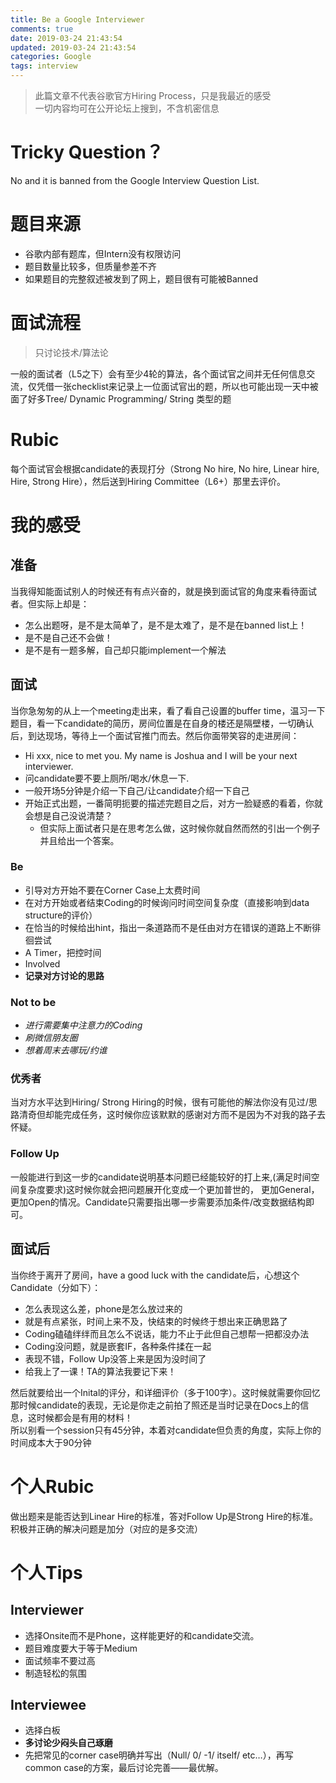 ```yaml
---
title: Be a Google Interviewer
comments: true
date: 2019-03-24 21:43:54
updated: 2019-03-24 21:43:54
categories: Google	
tags: interview
---
```


> 此篇文章不代表谷歌官方Hiring Process，只是我最近的感受  
> 一切内容均可在公开论坛上搜到，不含机密信息

# Tricky Question？
No and it is banned from the Google Interview Question List.

# 题目来源

* 谷歌内部有题库，但Intern没有权限访问  
* 题目数量比较多，但质量参差不齐
* 如果题目的完整叙述被发到了网上，题目很有可能被Banned

# 面试流程

> 只讨论技术/算法论

一般的面试者（L5之下）会有至少4轮的算法，各个面试官之间并无任何信息交流，仅凭借一张checklist来记录上一位面试官出的题，所以也可能出现一天中被面了好多Tree/ Dynamic Programming/ String 类型的题

# Rubic

每个面试官会根据candidate的表现打分（Strong No hire, No hire, Linear hire, Hire, Strong Hire），然后送到Hiring Committee（L6+）那里去评价。

# 我的感受

<!--more-->

## 准备

当我得知能面试别人的时候还有有点兴奋的，就是换到面试官的角度来看待面试者。但实际上却是：

* 怎么出题呀，是不是太简单了，是不是太难了，是不是在banned list上！
* 是不是自己还不会做！
* 是不是有一题多解，自己却只能implement一个解法 

## 面试

当你急匆匆的从上一个meeting走出来，看了看自己设置的buffer time，温习一下题目，看一下candidate的简历，房间位置是在自身的楼还是隔壁楼，一切确认后，到达现场，等待上一个面试官推门而去。然后你面带笑容的走进房间：

* Hi xxx, nice to met you. My name is Joshua and I will be your next interviewer.  
* 问candidate要不要上厕所/喝水/休息一下.
* 一般开场5分钟是介绍一下自己/让candidate介绍一下自己
* 开始正式出题，一番简明扼要的描述完题目之后，对方一脸疑惑的看着，你就会想是自己没说清楚？
	* 但实际上面试者只是在思考怎么做，这时候你就自然而然的引出一个例子并且给出一个答案。

### Be
* 引导对方开始不要在Corner Case上太费时间 
* 在对方开始或者结束Coding的时候询问时间空间复杂度（直接影响到data structure的评价）
* 在恰当的时候给出hint，指出一条道路而不是任由对方在错误的道路上不断徘徊尝试
* A Timer，把控时间
* Involved
* **记录对方讨论的思路**

### Not to be
* *进行需要集中注意力的Coding*
* *刷微信朋友圈*
* *想着周末去哪玩/约谁*

### 优秀者

当对方水平达到Hiring/ Strong Hiring的时候，很有可能他的解法你没有见过/思路清奇但却能完成任务，这时候你应该默默的感谢对方而不是因为不对我的路子去怀疑。  

### Follow Up

一般能进行到这一步的candidate说明基本问题已经能较好的打上来,(满足时间空间复杂度要求)这时候你就会把问题展开化变成一个更加普世的， 更加General， 更加Open的情况。Candidate只需要指出哪一步需要添加条件/改变数据结构即可。

## 面试后
当你终于离开了房间，have a good luck with the candidate后，心想这个Candidate（分如下）：

* 怎么表现这么差，phone是怎么放过来的
* 就是有点紧张，时间上来不及，快结束的时候终于想出来正确思路了
* Coding磕磕绊绊而且怎么不说话，能力不止于此但自己想帮一把都没办法
* Coding没问题，就是嵌套IF，各种条件揉在一起
* 表现不错，Follow Up没答上来是因为没时间了
* 给我上了一课！TA的算法我要记下来！

然后就要给出一个Inital的评分，和详细评价（多于100字）。这时候就需要你回忆那时候candidate的表现，无论是你走之前拍了照还是当时记录在Docs上的信息，这时候都会是有用的材料！  
所以别看一个session只有45分钟，本着对candidate但负责的角度，实际上你的时间成本大于90分钟

# 个人Rubic
做出题来是能否达到Linear Hire的标准，答对Follow Up是Strong Hire的标准。积极并正确的解决问题是加分（对应的是多交流）

# 个人Tips
## Interviewer

* 选择Onsite而不是Phone，这样能更好的和candidate交流。
* 题目难度要大于等于Medium
* 面试频率不要过高
* 制造轻松的氛围

## Interviewee

* 选择白板
* **多讨论少闷头自己琢磨**
* 先把常见的corner case明确并写出（Null/ 0/ -1/ itself/ etc…），再写common case的方案，最后讨论完善——最优解。
